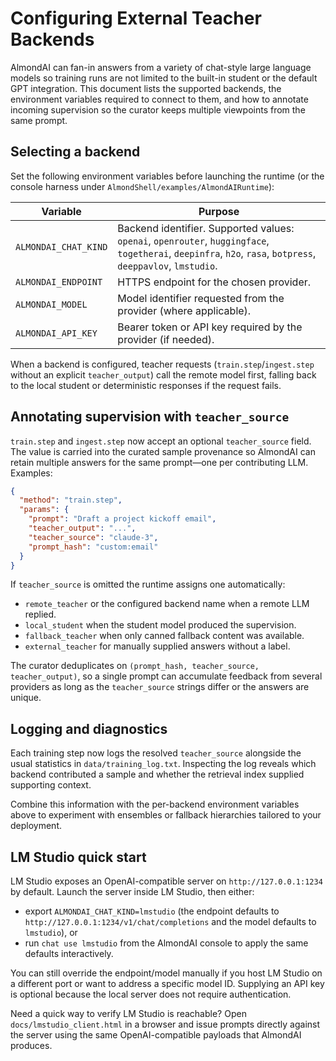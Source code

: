 # Configuring External Teacher Backends

AlmondAI can fan-in answers from a variety of chat-style large language models so
training runs are not limited to the built-in student or the default GPT
integration. This document lists the supported backends, the environment
variables required to connect to them, and how to annotate incoming supervision
so the curator keeps multiple viewpoints from the same prompt.

## Selecting a backend

Set the following environment variables before launching the runtime (or the
console harness under `AlmondShell/examples/AlmondAIRuntime`):

| Variable | Purpose |
| --- | --- |
| `ALMONDAI_CHAT_KIND` | Backend identifier. Supported values: `openai`, `openrouter`, `huggingface`, `togetherai`, `deepinfra`, `h2o`, `rasa`, `botpress`, `deeppavlov`, `lmstudio`. |
| `ALMONDAI_ENDPOINT` | HTTPS endpoint for the chosen provider. |
| `ALMONDAI_MODEL` | Model identifier requested from the provider (where applicable). |
| `ALMONDAI_API_KEY` | Bearer token or API key required by the provider (if needed). |

When a backend is configured, teacher requests (`train.step`/`ingest.step` without
an explicit `teacher_output`) call the remote model first, falling back to the
local student or deterministic responses if the request fails.

## Annotating supervision with `teacher_source`

`train.step` and `ingest.step` now accept an optional `teacher_source` field. The
value is carried into the curated sample provenance so AlmondAI can retain
multiple answers for the same prompt—one per contributing LLM. Examples:

```json
{
  "method": "train.step",
  "params": {
    "prompt": "Draft a project kickoff email",
    "teacher_output": "...",
    "teacher_source": "claude-3",
    "prompt_hash": "custom:email"
  }
}
```

If `teacher_source` is omitted the runtime assigns one automatically:

- `remote_teacher` or the configured backend name when a remote LLM replied.
- `local_student` when the student model produced the supervision.
- `fallback_teacher` when only canned fallback content was available.
- `external_teacher` for manually supplied answers without a label.

The curator deduplicates on `(prompt_hash, teacher_source, teacher_output)`, so a
single prompt can accumulate feedback from several providers as long as the
`teacher_source` strings differ or the answers are unique.

## Logging and diagnostics

Each training step now logs the resolved `teacher_source` alongside the usual
statistics in `data/training_log.txt`. Inspecting the log reveals which backend
contributed a sample and whether the retrieval index supplied supporting
context.

Combine this information with the per-backend environment variables above to
experiment with ensembles or fallback hierarchies tailored to your deployment.

## LM Studio quick start

LM Studio exposes an OpenAI-compatible server on `http://127.0.0.1:1234` by
default. Launch the server inside LM Studio, then either:

- export `ALMONDAI_CHAT_KIND=lmstudio` (the endpoint defaults to
  `http://127.0.0.1:1234/v1/chat/completions` and the model defaults to
  `lmstudio`), or
- run `chat use lmstudio` from the AlmondAI console to apply the same defaults
  interactively.

You can still override the endpoint/model manually if you host LM Studio on a
different port or want to address a specific model ID. Supplying an API key is
optional because the local server does not require authentication.

Need a quick way to verify LM Studio is reachable? Open
`docs/lmstudio_client.html` in a browser and issue prompts directly against the
server using the same OpenAI-compatible payloads that AlmondAI produces.
